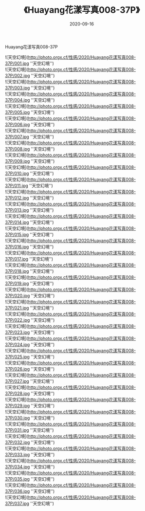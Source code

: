 ﻿---
layout: post
title: 《Huayang花漾写真008-37P》
date: 2020-09-16
img: http://photo.orgx.cf/性感/2020/Huayang花漾写真008-37P/000.jpg
tags: [美女,性感,泳衣]
---

Huayang花漾写真008-37P



![天空幻境](http://photo.orgx.cf/性感/2020/Huayang花漾写真008-37P/001.jpg ''天空幻境'')<br>
![天空幻境](http://photo.orgx.cf/性感/2020/Huayang花漾写真008-37P/002.jpg ''天空幻境'')<br>
![天空幻境](http://photo.orgx.cf/性感/2020/Huayang花漾写真008-37P/003.jpg ''天空幻境'')<br>
![天空幻境](http://photo.orgx.cf/性感/2020/Huayang花漾写真008-37P/004.jpg ''天空幻境'')<br>
![天空幻境](http://photo.orgx.cf/性感/2020/Huayang花漾写真008-37P/005.jpg ''天空幻境'')<br>
![天空幻境](http://photo.orgx.cf/性感/2020/Huayang花漾写真008-37P/006.jpg ''天空幻境'')<br>
![天空幻境](http://photo.orgx.cf/性感/2020/Huayang花漾写真008-37P/007.jpg ''天空幻境'')<br>
![天空幻境](http://photo.orgx.cf/性感/2020/Huayang花漾写真008-37P/008.jpg ''天空幻境'')<br>
![天空幻境](http://photo.orgx.cf/性感/2020/Huayang花漾写真008-37P/009.jpg ''天空幻境'')<br>
![天空幻境](http://photo.orgx.cf/性感/2020/Huayang花漾写真008-37P/010.jpg ''天空幻境'')<br>
![天空幻境](http://photo.orgx.cf/性感/2020/Huayang花漾写真008-37P/011.jpg ''天空幻境'')<br>
![天空幻境](http://photo.orgx.cf/性感/2020/Huayang花漾写真008-37P/012.jpg ''天空幻境'')<br>
![天空幻境](http://photo.orgx.cf/性感/2020/Huayang花漾写真008-37P/013.jpg ''天空幻境'')<br>
![天空幻境](http://photo.orgx.cf/性感/2020/Huayang花漾写真008-37P/014.jpg ''天空幻境'')<br>
![天空幻境](http://photo.orgx.cf/性感/2020/Huayang花漾写真008-37P/015.jpg ''天空幻境'')<br>
![天空幻境](http://photo.orgx.cf/性感/2020/Huayang花漾写真008-37P/016.jpg ''天空幻境'')<br>
![天空幻境](http://photo.orgx.cf/性感/2020/Huayang花漾写真008-37P/017.jpg ''天空幻境'')<br>
![天空幻境](http://photo.orgx.cf/性感/2020/Huayang花漾写真008-37P/018.jpg ''天空幻境'')<br>
![天空幻境](http://photo.orgx.cf/性感/2020/Huayang花漾写真008-37P/019.jpg ''天空幻境'')<br>
![天空幻境](http://photo.orgx.cf/性感/2020/Huayang花漾写真008-37P/020.jpg ''天空幻境'')<br>
![天空幻境](http://photo.orgx.cf/性感/2020/Huayang花漾写真008-37P/021.jpg ''天空幻境'')<br>
![天空幻境](http://photo.orgx.cf/性感/2020/Huayang花漾写真008-37P/022.jpg ''天空幻境'')<br>
![天空幻境](http://photo.orgx.cf/性感/2020/Huayang花漾写真008-37P/023.jpg ''天空幻境'')<br>
![天空幻境](http://photo.orgx.cf/性感/2020/Huayang花漾写真008-37P/024.jpg ''天空幻境'')<br>
![天空幻境](http://photo.orgx.cf/性感/2020/Huayang花漾写真008-37P/025.jpg ''天空幻境'')<br>
![天空幻境](http://photo.orgx.cf/性感/2020/Huayang花漾写真008-37P/026.jpg ''天空幻境'')<br>
![天空幻境](http://photo.orgx.cf/性感/2020/Huayang花漾写真008-37P/027.jpg ''天空幻境'')<br>
![天空幻境](http://photo.orgx.cf/性感/2020/Huayang花漾写真008-37P/028.jpg ''天空幻境'')<br>
![天空幻境](http://photo.orgx.cf/性感/2020/Huayang花漾写真008-37P/029.jpg ''天空幻境'')<br>
![天空幻境](http://photo.orgx.cf/性感/2020/Huayang花漾写真008-37P/030.jpg ''天空幻境'')<br>
![天空幻境](http://photo.orgx.cf/性感/2020/Huayang花漾写真008-37P/031.jpg ''天空幻境'')<br>
![天空幻境](http://photo.orgx.cf/性感/2020/Huayang花漾写真008-37P/032.jpg ''天空幻境'')<br>
![天空幻境](http://photo.orgx.cf/性感/2020/Huayang花漾写真008-37P/033.jpg ''天空幻境'')<br>
![天空幻境](http://photo.orgx.cf/性感/2020/Huayang花漾写真008-37P/034.jpg ''天空幻境'')<br>
![天空幻境](http://photo.orgx.cf/性感/2020/Huayang花漾写真008-37P/035.jpg ''天空幻境'')<br>
![天空幻境](http://photo.orgx.cf/性感/2020/Huayang花漾写真008-37P/036.jpg ''天空幻境'')<br>
![天空幻境](http://photo.orgx.cf/性感/2020/Huayang花漾写真008-37P/037.jpg ''天空幻境'')<br>